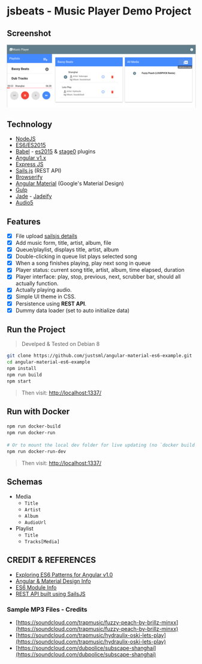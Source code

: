 # jsbeats - Music Player Demo Project

## Screenshot

![jsbeats-split-screen-playlist](https://raw.githubusercontent.com/justsml/angular-material-es6-example/master/assets/images/jsbeats-split-screen-playlist.png)

## Technology

* [NodeJS](https://nodejs.org/)
* [ES6/ES2015](http://www.2ality.com/2014/09/es6-modules-final.html)
* [Babel](http://babeljs.io/) - [es2015](http://babeljs.io/docs/plugins/preset-es2015/) & [stage0](http://babeljs.io/docs/plugins/preset-stage-0/) plugins
* [Angular v1.x](https://docs.angularjs.org/guide)
* [Express JS](http://expressjs.com/en/4x/api.html)
* [Sails.js](http://sailsjs.org/documentation/reference/) (REST API)
* [Browserify](http://browserify.org/)
* [Angular Material](https://material.angularjs.org/) (Google's Material Design)
* [Gulp](https://github.com/gulpjs/gulp)
* [Jade](http://jade-lang.com/) - [Jadeify](https://github.com/domenic/jadeify)
* [Audio5](https://github.com/zohararad/audio5js)

## Features

* [x] File upload [sailsjs details](http://sailsjs.org/documentation/reference/request-req/req-file)
* [x] Add music form, title, artist, album, file
* [x] Queue/playlist, displays title, artist, album
* [x] Double-clicking in queue list plays selected song
* [x] When a song finishes playing, play next song in queue
* [x] Player status: current song title, artist, album, time elapsed, duration
* [x] Player interface: play, stop, previous, next, scrubber bar, should all actually function.
* [x] Actually playing audio.
* [x] Simple UI theme in CSS.
* [x] Persistence using **REST API**.
* [x] Dummy data loader (set to auto initialize data)

## Run the Project

> Develped & Tested on Debian 8

```sh
git clone https://github.com/justsml/angular-material-es6-example.git
cd angular-material-es6-example
npm install
npm run build
npm start
```

> Then visit: [http://localhost:1337/](http://localhost:1337/)

## Run with Docker

```sh
npm run docker-build
npm run docker-run

# Or to mount the local dev folder for live updating (no `docker build` needed for every change)
npm run docker-run-dev

```

> Then visit: [http://localhost:1337/](http://localhost:1337/)


## Schemas

* Media
  * `Title`
  * `Artist`
  * `Album`
  * `AudioUrl`
* Playlist
  * `Title`
  * `Tracks[Media]`

## CREDIT & REFERENCES

* [Exploring ES6 Patterns for Angular v1.0](http://www.michaelbromley.co.uk/blog/350/exploring-es6-classes-in-angularjs-1-x%20nice)
* [Angular & Material Design Info](https://scotch.io/bar-talk/angular-material-vs-material-design-lite)
* [ES6 Module Info](http://www.2ality.com/2014/09/es6-modules-final.html)
* [REST API built using SailsJS](https://www.smashingmagazine.com/2015/11/sailing-sails-js-mvc-style-framework-node-js/)

### Sample MP3 Files - Credits

* [https://soundcloud.com/trapmusic/fuzzy-peach-by-brillz-minxx](https://soundcloud.com/trapmusic/fuzzy-peach-by-brillz-minxx)
* [https://soundcloud.com/trapmusic/hydraulix-oski-lets-play](https://soundcloud.com/trapmusic/hydraulix-oski-lets-play)
* [https://soundcloud.com/dubpolice/subscape-shanghai](https://soundcloud.com/dubpolice/subscape-shanghai)


